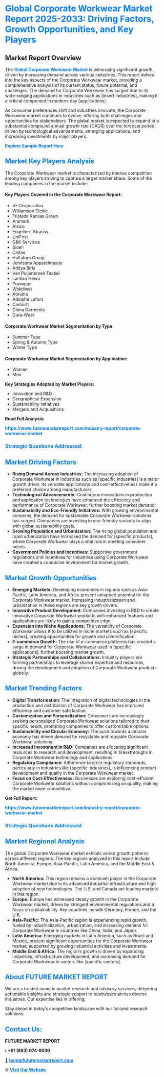 <h1 style="color: #007BFF;">Global Corporate Workwear Market Report 2025-2033: Driving Factors, Growth Opportunities, and Key Players</h1>

<section id="overview">
<h2>Market Report Overview</h2>
<p>The <a href="https://www.futuremarketreport.com/industry-report/corporate-workwear-market" style="color: #007BFF; text-decoration: none;"><strong>Global Corporate Workwear Market</strong></a> is witnessing significant growth, driven by increasing demand across various industries. This report delves into the key aspects of the Corporate Workwear market, providing a comprehensive analysis of its current status, future potential, and challenges. The demand for Corporate Workwear has surged due to its wide-ranging applications in industries such as [insert industries], making it a critical component in modern-day [applications].</p>
<p>As consumer preferences shift and industries innovate, the Corporate Workwear market continues to evolve, offering both challenges and opportunities for stakeholders. The global market is expected to expand at a substantial compound annual growth rate (CAGR) over the forecast period, driven by technological advancements, emerging applications, and increasing investments by major players.</p>
</section>

<section id="overview">
<p><a href="https://www.futuremarketreport.com/request-sample/reportId=108931" style="color: #007BFF; text-decoration: none;"><strong>Explore Sample Report Here</strong></a></p>
</section>

<section id="key-players">
<h2 style="color: #007BFF;">Market Key Players Analysis</h2>
<p>The Corporate Workwear market is characterized by intense competition among key players striving to capture a larger market share. Some of the leading companies in the market include:</p>
<h4>Key Players Covered in the Corporate Workwear Report:</h4>
<ul><li>VF Corporation</li><li>Williamson Dickie</li><li>Fristads Kansas Group</li><li>Aramark</li><li>Alsico</li><li>Engelbert Strauss</li><li>UniFirst</li><li>G&amp;K Services</li><li>Sioen</li><li>Cintas</li><li>Hultafors Group</li><li>Johnsons Apparelmaster</li><li>Aditya Birla</li><li>Van Puijenbroek Textiel</li><li>Lantian Hewu</li><li>Provogue</li><li>Wokdiwei</li><li>Aoruina</li><li>Adolphe Lafont</li><li>Carhartt</li><li>China Garments</li><li>Dura-Wear</li></ul>
<h4>Corporate Workwear Market Segmentation by Type:</h4>
<ul><li>Summer Type</li><li>Spring &amp; Autumn Type</li><li>Winter Type</li></ul>

<h4>Corporate Workwear Market Segmentation by Application:</h4>
<ul><li>Women</li><li>Men</li></ul>
<p><strong>Key Strategies Adopted by Market Players:</strong></p>
<ul>
<li>Innovation and R&D</li>
<li>Geographical Expansion</li>
<li>Sustainability Initiatives</li>
<li>Mergers and Acquisitions</li>
</ul>
</section>

<section>
<p><strong>Read Full Analysis: </strong></p><a href="https://www.futuremarketreport.com/industry-report/corporate-workwear-market" style="color: #007BFF; text-decoration: none;"><strong>https://www.futuremarketreport.com/industry-report/corporate-workwear-market</strong></a>
<h3 style="color: #007BFF;">Strategic Questions Addressed:</h3>
</section>

<section id="driving-factors">
<h2 style="color: #007BFF;">Market Driving Factors</h2>
<ul>
<li><strong>Rising Demand Across Industries:</strong> The increasing adoption of Corporate Workwear in industries such as [specific industries] is a major growth driver. Its versatile applications and cost-effectiveness make it a preferred choice among manufacturers.</li>
<li><strong>Technological Advancements:</strong> Continuous innovations in production and application technologies have enhanced the efficiency and performance of Corporate Workwear, further boosting market demand.</li>
<li><strong>Sustainability and Eco-Friendly Initiatives:</strong> With growing environmental concerns, the demand for sustainable Corporate Workwear solutions has surged. Companies are investing in eco-friendly variants to align with global sustainability goals.</li>
<li><strong>Growing Population and Urbanization:</strong> The rising global population and rapid urbanization have increased the demand for [specific products], where Corporate Workwear plays a vital role in meeting consumer needs.</li>
<li><strong>Government Policies and Incentives:</strong> Supportive government regulations and incentives for industries using Corporate Workwear have created a conducive environment for market growth.</li>
</ul>
</section>

<section id="growth-opportunities">
<h2 style="color: #007BFF;">Market Growth Opportunities</h2>
<ul>
<li><strong>Emerging Markets:</strong> Developing economies in regions such as Asia-Pacific, Latin America, and Africa present untapped potential for the Corporate Workwear market. Increasing industrialization and urbanization in these regions are key growth drivers.</li>
<li><strong>Innovative Product Development:</strong> Companies investing in R&D to create innovative Corporate Workwear products with enhanced features and applications are likely to gain a competitive edge.</li>
<li><strong>Expansion into Niche Applications:</strong> The versatility of Corporate Workwear allows it to be utilized in niche markets such as [specific niches], creating opportunities for growth and diversification.</li>
<li><strong>E-commerce Growth:</strong> The rise of e-commerce platforms has created a surge in demand for Corporate Workwear used in [specific applications], further boosting market growth.</li>
<li><strong>Strategic Partnerships and Collaborations:</strong> Industry players are forming partnerships to leverage shared expertise and resources, driving the development and adoption of Corporate Workwear products globally.</li>
</ul>
</section>

<section id="trending-factors">
<h2 style="color: #007BFF;">Market Trending Factors</h2>
<ul>
<li><strong>Digital Transformation:</strong> The integration of digital technologies in the production and distribution of Corporate Workwear has improved efficiency and customer satisfaction.</li>
<li><strong>Customization and Personalization:</strong> Consumers are increasingly seeking personalized Corporate Workwear solutions tailored to their specific needs, prompting companies to offer customizable options.</li>
<li><strong>Sustainability and Circular Economy:</strong> The push towards a circular economy has driven demand for recyclable and reusable Corporate Workwear solutions.</li>
<li><strong>Increased Investment in R&D:</strong> Companies are allocating significant resources to research and development, resulting in breakthroughs in Corporate Workwear technology and applications.</li>
<li><strong>Regulatory Compliance:</strong> Adherence to strict regulatory standards, particularly in industries like [specific industries], is influencing product development and quality in the Corporate Workwear market.</li>
<li><strong>Focus on Cost-Effectiveness:</strong> Businesses are exploring cost-efficient Corporate Workwear solutions without compromising on quality, making the market more competitive.</li>
</ul>
</section>

<section>
<p><strong>Get Full Report: </strong></p><a href="https://www.futuremarketreport.com/industry-report/corporate-workwear-market" style="color: #007BFF; text-decoration: none;"><strong>https://www.futuremarketreport.com/industry-report/corporate-workwear-market</strong></a>
<h3 style="color: #007BFF;">Strategic Questions Addressed:</h3>
</section>


<section id="regional-analysis">
<h2 style="color: #007BFF;">Market Regional Analysis</h2>
<p>The global Corporate Workwear market exhibits varied growth patterns across different regions. The key regions analyzed in this report include North America, Europe, Asia-Pacific, Latin America, and the Middle East & Africa:</p>
<ul>
<li><strong>North America:</strong> This region remains a dominant player in the Corporate Workwear market due to its advanced industrial infrastructure and high adoption of new technologies. The U.S. and Canada are leading markets in this region.</li>
<li><strong>Europe:</strong> Europe has witnessed steady growth in the Corporate Workwear market, driven by stringent environmental regulations and a focus on sustainability. Key countries include Germany, France, and the U.K.</li>
<li><strong>Asia-Pacific:</strong> The Asia-Pacific region is experiencing rapid growth, fueled by industrialization, urbanization, and increasing demand for Corporate Workwear in countries like China, India, and Japan.</li>
<li><strong>Latin America:</strong> Emerging markets in Latin America, such as Brazil and Mexico, present significant opportunities for the Corporate Workwear market, supported by growing industrial activities and investments.</li>
<li><strong>Middle East & Africa:</strong> The region’s growth is driven by expanding industries, infrastructure development, and increasing demand for Corporate Workwear in sectors like [specific sectors].</li>
</ul>
</section>

<footer>
<h2 style="color: #007BFF;">About FUTURE MARKET REPORT</h2>
<p>We are a trusted name in market research and advisory services, delivering actionable insights and strategic support to businesses across diverse industries. Our expertise lies in offering:</p>

<p>Stay ahead in today’s competitive landscape with our tailored research solutions.</p>

<h2 style="color: #007BFF;">Contact Us:</h2>
<p><strong>FUTURE MARKET REPORT</strong></p>
<p>📞 <strong>+91 (883) 074-8030</strong></p>
<p>📧 <strong><a href="mailto:help@futuremarketreport.com" style="color: #007BFF;">help@futuremarketreport.com</a></strong></p>
<p>🌐 <strong><a href="https://www.futuremarketreport.com/" style="color: #007BFF;">Visit Our Website</a></strong></p>
</footer>